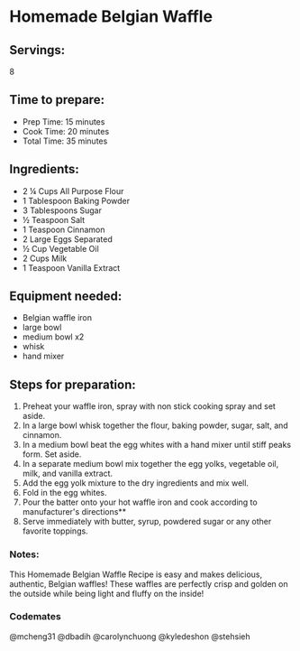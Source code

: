 # Homemade Belgian Waffle

## Servings: 
8

## Time to prepare: 
- Prep Time: 15 minutes
- Cook Time: 20 minutes
- Total Time: 35 minutes

## Ingredients:
- 2 ¼ Cups All Purpose Flour
- 1 Tablespoon Baking Powder
- 3 Tablespoons Sugar
- ½ Teaspoon Salt
- 1 Teaspoon Cinnamon
- 2 Large Eggs Separated
- ½ Cup Vegetable Oil
- 2 Cups Milk
- 1 Teaspoon Vanilla Extract


## Equipment needed:
- Belgian waffle iron
- large bowl
- medium bowl x2
- whisk
- hand mixer

## Steps for preparation:
1) Preheat your waffle iron, spray with non stick cooking spray and set aside.
2) In a large bowl whisk together the flour, baking powder, sugar, salt, and cinnamon.
3) In a medium bowl beat the egg whites with a hand mixer until stiff peaks form. Set aside.
4) In a separate medium bowl mix together the egg yolks, vegetable oil, milk, and vanilla extract.
5) Add the egg yolk mixture to the dry ingredients and mix well.
6) Fold in the egg whites.
7) Pour the batter onto your hot waffle iron and cook according to manufacturer's directions**
8) Serve immediately with butter, syrup, powdered sugar or any other favorite toppings.


### Notes:
This Homemade Belgian Waffle Recipe is easy and makes delicious, authentic, Belgian waffles!  These waffles are perfectly crisp and golden on the outside while being light and fluffy on the inside!


### Codemates #
@mcheng31 @dbadih @carolynchuong @kyledeshon @stehsieh
